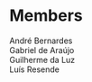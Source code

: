 Members
========

André Bernardes <br />
Gabriel de Araújo <br />
Guilherme da Luz <br />
Luís Resende <br />
